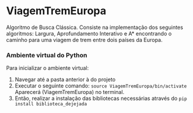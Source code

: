 # ViagemTremEuropa
Algoritmo de Busca Clássica. Consiste na implementação dos seguintes algoritmos: Largura, Aprofundamento Interativo e A* encontrando o caminho para uma viagem de trem entre dois países da Europa.


### Ambiente virtual do Python
Para inicializar o ambiente virtual:
 1. Navegar até a pasta anterior à do projeto
 2. Executar o seguinte comando:
    ``` source ViagemTremEuropa/bin/activate ```
    Aparecerá (ViagemTremEuropa) no terminal.
 3. Então, realizar a instalação das bibliotecas necessárias através do
    ``` pip install biblioteca_dejejada ```
